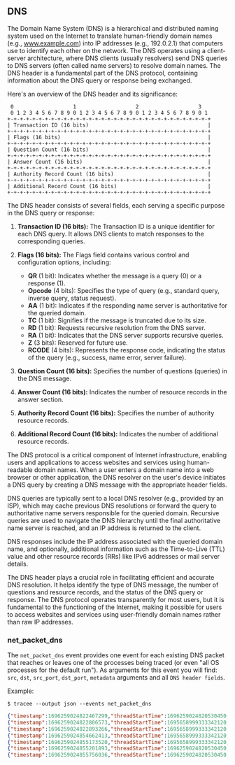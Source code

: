 ## DNS

The Domain Name System (DNS) is a hierarchical and distributed naming system
used on the Internet to translate human-friendly domain names (e.g.,
www.example.com) into IP addresses (e.g., 192.0.2.1) that computers use to
identify each other on the network. The DNS operates using a client-server
architecture, where DNS clients (usually resolvers) send DNS queries to DNS
servers (often called name servers) to resolve domain names. The DNS header is a
fundamental part of the DNS protocol, containing information about the DNS query
or response being exchanged.

Here's an overview of the DNS header and its significance:

```
 0                   1                   2                   3
 0 1 2 3 4 5 6 7 8 9 0 1 2 3 4 5 6 7 8 9 0 1 2 3 4 5 6 7 8 9 0 1
+-+-+-+-+-+-+-+-+-+-+-+-+-+-+-+-+-+-+-+-+-+-+-+-+-+-+-+-+-+-+-+-+
| Transaction ID (16 bits)                                      |
+-+-+-+-+-+-+-+-+-+-+-+-+-+-+-+-+-+-+-+-+-+-+-+-+-+-+-+-+-+-+-+-+
| Flags (16 bits)                                               |
+-+-+-+-+-+-+-+-+-+-+-+-+-+-+-+-+-+-+-+-+-+-+-+-+-+-+-+-+-+-+-+-+
| Question Count (16 bits)                                      |
+-+-+-+-+-+-+-+-+-+-+-+-+-+-+-+-+-+-+-+-+-+-+-+-+-+-+-+-+-+-+-+-+
| Answer Count (16 bits)                                        |
+-+-+-+-+-+-+-+-+-+-+-+-+-+-+-+-+-+-+-+-+-+-+-+-+-+-+-+-+-+-+-+-+
| Authority Record Count (16 bits)                              |
+-+-+-+-+-+-+-+-+-+-+-+-+-+-+-+-+-+-+-+-+-+-+-+-+-+-+-+-+-+-+-+-+
| Additional Record Count (16 bits)                             |
+-+-+-+-+-+-+-+-+-+-+-+-+-+-+-+-+-+-+-+-+-+-+-+-+-+-+-+-+-+-+-+-+
```

The DNS header consists of several fields, each serving a specific purpose in
the DNS query or response:

1. **Transaction ID (16 bits):** The Transaction ID is a unique identifier for each DNS query. It allows DNS clients to match responses to the corresponding queries.

2. **Flags (16 bits):** The Flags field contains various control and configuration options, including:
     - **QR** (1 bit): Indicates whether the message is a query (0) or a response (1).
     - **Opcode** (4 bits): Specifies the type of query (e.g., standard query, inverse query, status request).
     - **AA** (1 bit): Indicates if the responding name server is authoritative for the queried domain.
     - **TC** (1 bit): Signifies if the message is truncated due to its size.
     - **RD** (1 bit): Requests recursive resolution from the DNS server.
     - **RA** (1 bit): Indicates that the DNS server supports recursive queries.
     - **Z** (3 bits): Reserved for future use.
     - **RCODE** (4 bits): Represents the response code, indicating the status of the query (e.g., success, name error, server failure).

3. **Question Count (16 bits):** Specifies the number of questions (queries) in the DNS message.

4. **Answer Count (16 bits):** Indicates the number of resource records in the answer section.

5. **Authority Record Count (16 bits):** Specifies the number of authority resource records.

6. **Additional Record Count (16 bits):** Indicates the number of additional resource records.

The DNS protocol is a critical component of Internet infrastructure, enabling
users and applications to access websites and services using human-readable
domain names. When a user enters a domain name into a web browser or other
application, the DNS resolver on the user's device initiates a DNS query by
creating a DNS message with the appropriate header fields.

DNS queries are typically sent to a local DNS resolver (e.g., provided by an
ISP), which may cache previous DNS resolutions or forward the query to
authoritative name servers responsible for the queried domain. Recursive queries
are used to navigate the DNS hierarchy until the final authoritative name server
is reached, and an IP address is returned to the client.

DNS responses include the IP address associated with the queried domain name,
and optionally, additional information such as the Time-to-Live (TTL) value and
other resource records (RRs) like IPv6 addresses or mail server details.

The DNS header plays a crucial role in facilitating efficient and accurate DNS
resolution. It helps identify the type of DNS message, the number of questions
and resource records, and the status of the DNS query or response. The DNS
protocol operates transparently for most users, but it is fundamental to the
functioning of the Internet, making it possible for users to access websites and
services using user-friendly domain names rather than raw IP addresses.

### net_packet_dns

The `net_packet_dns` event provides one event for each existing DNS packet that
reaches or leaves one of the processes being traced (or even "all OS processes
for the default run"). As arguments for this event you will find: `src`, `dst`,
`src_port`, `dst_port`, `metadata` arguments and all `DNS header fields`.

Example:

```
$ tracee --output json --events net_packet_dns
```

```json
{"timestamp":1696259024822467299,"threadStartTime":1696259024820530450,"processorId":0,"processId":1053474,"cgroupId":5650,"threadId":1053476,"parentProcessId":1037836,"hostProcessId":1053474,"hostThreadId":1053476,"hostParentProcessId":1037836,"userId":1000,"mountNamespace":4026531841,"pidNamespace":4026531836,"processName":"isc-net-0000","executable":{"path":""},"hostName":"rugged","containerId":"","container":{},"kubernetes":{},"eventId":"2006","eventName":"net_packet_dns","matchedPolicies":[""],"argsNum":5,"returnValue":0,"syscall":"sendmmsg","stackAddresses":[0],"contextFlags":{"containerStarted":false,"isCompat":false},"threadEntityId":2326406626,"processEntityId":2231131033,"parentEntityId":2142180145,"args":[{"name":"src","type":"const char*","value":"127.0.0.1"},{"name":"dst","type":"const char*","value":"127.0.0.53"},{"name":"src_port","type":"u16","value":44493},{"name":"dst_port","type":"u16","value":53},{"name":"proto_dns","type":"trace.ProtoDNS","value":{"ID":60318,"QR":0,"opCode":"query","AA":0,"TC":0,"RD":1,"RA":0,"Z":0,"responseCode":"no error","QDCount":1,"ANCount":0,"NSCount":0,"ARCount":0,"questions":[{"name":"www.uol.com.br","type":"A","class":"IN"}],"answers":[],"authorities":[],"additionals":[]}}]}
{"timestamp":1696259024822806573,"threadStartTime":1695658999333342120,"processorId":4,"processId":472,"cgroupId":2626,"threadId":472,"parentProcessId":1,"hostProcessId":472,"hostThreadId":472,"hostParentProcessId":1,"userId":976,"mountNamespace":4026532555,"pidNamespace":4026531836,"processName":"systemd-resolve","executable":{"path":""},"hostName":"rugged","containerId":"","container":{},"kubernetes":{},"eventId":"2006","eventName":"net_packet_dns","matchedPolicies":[""],"argsNum":5,"returnValue":0,"syscall":"write","stackAddresses":[0],"contextFlags":{"containerStarted":false,"isCompat":false},"threadEntityId":131662446,"processEntityId":131662446,"parentEntityId":1975426032,"args":[{"name":"src","type":"const char*","value":"192.168.200.50"},{"name":"dst","type":"const char*","value":"8.8.8.8"},{"name":"src_port","type":"u16","value":47508},{"name":"dst_port","type":"u16","value":53},{"name":"proto_dns","type":"trace.ProtoDNS","value":{"ID":62897,"QR":0,"opCode":"query","AA":0,"TC":0,"RD":1,"RA":0,"Z":0,"responseCode":"no error","QDCount":1,"ANCount":0,"NSCount":0,"ARCount":1,"questions":[{"name":"www.uol.com.br","type":"A","class":"IN"}],"answers":[],"authorities":[],"additionals":[{"name":"","type":"OPT","class":"Unknown","TTL":0,"IP":"","NS":"","CNAME":"","PTR":"","TXTs":null,"SOA":{"MName":"","RName":"","serial":0,"refresh":0,"retry":0,"expire":0,"minimum":0},"SRV":{"priority":0,"weight":0,"port":0,"name":""},"MX":{"preference":0,"name":""},"OPT":[],"URI":{"priority":0,"weight":0,"target":""},"TXT":""}]}}]}
{"timestamp":1696259024822893266,"threadStartTime":1695658999333342120,"processorId":4,"processId":472,"cgroupId":2626,"threadId":472,"parentProcessId":1,"hostProcessId":472,"hostThreadId":472,"hostParentProcessId":1,"userId":976,"mountNamespace":4026532555,"pidNamespace":4026531836,"processName":"systemd-resolve","executable":{"path":""},"hostName":"rugged","containerId":"","container":{},"kubernetes":{},"eventId":"2006","eventName":"net_packet_dns","matchedPolicies":[""],"argsNum":5,"returnValue":0,"syscall":"write","stackAddresses":[0],"contextFlags":{"containerStarted":false,"isCompat":false},"threadEntityId":131662446,"processEntityId":131662446,"parentEntityId":1975426032,"args":[{"name":"src","type":"const char*","value":"192.168.200.50"},{"name":"dst","type":"const char*","value":"1.1.1.1"},{"name":"src_port","type":"u16","value":37385},{"name":"dst_port","type":"u16","value":53},{"name":"proto_dns","type":"trace.ProtoDNS","value":{"ID":35323,"QR":0,"opCode":"query","AA":0,"TC":0,"RD":1,"RA":0,"Z":0,"responseCode":"no error","QDCount":1,"ANCount":0,"NSCount":0,"ARCount":1,"questions":[{"name":"www.uol.com.br","type":"A","class":"IN"}],"answers":[],"authorities":[],"additionals":[{"name":"","type":"OPT","class":"Unknown","TTL":0,"IP":"","NS":"","CNAME":"","PTR":"","TXTs":null,"SOA":{"MName":"","RName":"","serial":0,"refresh":0,"retry":0,"expire":0,"minimum":0},"SRV":{"priority":0,"weight":0,"port":0,"name":""},"MX":{"preference":0,"name":""},"OPT":[],"URI":{"priority":0,"weight":0,"target":""},"TXT":""}]}}]}
{"timestamp":1696259024854662413,"threadStartTime":1695658999333342120,"processorId":6,"processId":472,"cgroupId":2626,"threadId":472,"parentProcessId":1,"hostProcessId":472,"hostThreadId":472,"hostParentProcessId":1,"userId":976,"mountNamespace":4026532555,"pidNamespace":4026531836,"processName":"systemd-resolve","executable":{"path":""},"hostName":"rugged","containerId":"","container":{},"kubernetes":{},"eventId":"2006","eventName":"net_packet_dns","matchedPolicies":[""],"argsNum":5,"returnValue":0,"syscall":"","stackAddresses":[0],"contextFlags":{"containerStarted":false,"isCompat":false},"threadEntityId":131662446,"processEntityId":131662446,"parentEntityId":1975426032,"args":[{"name":"src","type":"const char*","value":"8.8.8.8"},{"name":"dst","type":"const char*","value":"192.168.200.50"},{"name":"src_port","type":"u16","value":53},{"name":"dst_port","type":"u16","value":47508},{"name":"proto_dns","type":"trace.ProtoDNS","value":{"ID":62897,"QR":1,"opCode":"query","AA":0,"TC":0,"RD":1,"RA":1,"Z":0,"responseCode":"no error","QDCount":1,"ANCount":5,"NSCount":0,"ARCount":1,"questions":[{"name":"www.uol.com.br","type":"A","class":"IN"}],"answers":[{"name":"www.uol.com.br","type":"CNAME","class":"IN","TTL":49,"IP":"","NS":"","CNAME":"dftex7xfha8fh.cloudfront.net","PTR":"","TXTs":null,"SOA":{"MName":"","RName":"","serial":0,"refresh":0,"retry":0,"expire":0,"minimum":0},"SRV":{"priority":0,"weight":0,"port":0,"name":""},"MX":{"preference":0,"name":""},"OPT":[],"URI":{"priority":0,"weight":0,"target":""},"TXT":""},{"name":"dftex7xfha8fh.cloudfront.net","type":"A","class":"IN","TTL":60,"IP":"108.139.182.81","NS":"","CNAME":"","PTR":"","TXTs":null,"SOA":{"MName":"","RName":"","serial":0,"refresh":0,"retry":0,"expire":0,"minimum":0},"SRV":{"priority":0,"weight":0,"port":0,"name":""},"MX":{"preference":0,"name":""},"OPT":[],"URI":{"priority":0,"weight":0,"target":""},"TXT":""},{"name":"dftex7xfha8fh.cloudfront.net","type":"A","class":"IN","TTL":60,"IP":"108.139.182.15","NS":"","CNAME":"","PTR":"","TXTs":null,"SOA":{"MName":"","RName":"","serial":0,"refresh":0,"retry":0,"expire":0,"minimum":0},"SRV":{"priority":0,"weight":0,"port":0,"name":""},"MX":{"preference":0,"name":""},"OPT":[],"URI":{"priority":0,"weight":0,"target":""},"TXT":""},{"name":"dftex7xfha8fh.cloudfront.net","type":"A","class":"IN","TTL":60,"IP":"108.139.182.88","NS":"","CNAME":"","PTR":"","TXTs":null,"SOA":{"MName":"","RName":"","serial":0,"refresh":0,"retry":0,"expire":0,"minimum":0},"SRV":{"priority":0,"weight":0,"port":0,"name":""},"MX":{"preference":0,"name":""},"OPT":[],"URI":{"priority":0,"weight":0,"target":""},"TXT":""},{"name":"dftex7xfha8fh.cloudfront.net","type":"A","class":"IN","TTL":60,"IP":"108.139.182.16","NS":"","CNAME":"","PTR":"","TXTs":null,"SOA":{"MName":"","RName":"","serial":0,"refresh":0,"retry":0,"expire":0,"minimum":0},"SRV":{"priority":0,"weight":0,"port":0,"name":""},"MX":{"preference":0,"name":""},"OPT":[],"URI":{"priority":0,"weight":0,"target":""},"TXT":""}],"authorities":[],"additionals":[{"name":"","type":"OPT","class":"Unknown","TTL":0,"IP":"","NS":"","CNAME":"","PTR":"","TXTs":null,"SOA":{"MName":"","RName":"","serial":0,"refresh":0,"retry":0,"expire":0,"minimum":0},"SRV":{"priority":0,"weight":0,"port":0,"name":""},"MX":{"preference":0,"name":""},"OPT":[],"URI":{"priority":0,"weight":0,"target":""},"TXT":""}]}}]}
{"timestamp":1696259024855173520,"threadStartTime":1695658999333342120,"processorId":4,"processId":472,"cgroupId":2626,"threadId":472,"parentProcessId":1,"hostProcessId":472,"hostThreadId":472,"hostParentProcessId":1,"userId":976,"mountNamespace":4026532555,"pidNamespace":4026531836,"processName":"systemd-resolve","executable":{"path":""},"hostName":"rugged","containerId":"","container":{},"kubernetes":{},"eventId":"2006","eventName":"net_packet_dns","matchedPolicies":[""],"argsNum":5,"returnValue":0,"syscall":"sendmsg","stackAddresses":[0],"contextFlags":{"containerStarted":false,"isCompat":false},"threadEntityId":131662446,"processEntityId":131662446,"parentEntityId":1975426032,"args":[{"name":"src","type":"const char*","value":"127.0.0.53"},{"name":"dst","type":"const char*","value":"127.0.0.1"},{"name":"src_port","type":"u16","value":53},{"name":"dst_port","type":"u16","value":44493},{"name":"proto_dns","type":"trace.ProtoDNS","value":{"ID":60318,"QR":1,"opCode":"query","AA":0,"TC":0,"RD":1,"RA":1,"Z":0,"responseCode":"no error","QDCount":1,"ANCount":5,"NSCount":0,"ARCount":0,"questions":[{"name":"www.uol.com.br","type":"A","class":"IN"}],"answers":[{"name":"www.uol.com.br","type":"CNAME","class":"IN","TTL":49,"IP":"","NS":"","CNAME":"dftex7xfha8fh.cloudfront.net","PTR":"","TXTs":null,"SOA":{"MName":"","RName":"","serial":0,"refresh":0,"retry":0,"expire":0,"minimum":0},"SRV":{"priority":0,"weight":0,"port":0,"name":""},"MX":{"preference":0,"name":""},"OPT":[],"URI":{"priority":0,"weight":0,"target":""},"TXT":""},{"name":"dftex7xfha8fh.cloudfront.net","type":"A","class":"IN","TTL":60,"IP":"108.139.182.81","NS":"","CNAME":"","PTR":"","TXTs":null,"SOA":{"MName":"","RName":"","serial":0,"refresh":0,"retry":0,"expire":0,"minimum":0},"SRV":{"priority":0,"weight":0,"port":0,"name":""},"MX":{"preference":0,"name":""},"OPT":[],"URI":{"priority":0,"weight":0,"target":""},"TXT":""},{"name":"dftex7xfha8fh.cloudfront.net","type":"A","class":"IN","TTL":60,"IP":"108.139.182.15","NS":"","CNAME":"","PTR":"","TXTs":null,"SOA":{"MName":"","RName":"","serial":0,"refresh":0,"retry":0,"expire":0,"minimum":0},"SRV":{"priority":0,"weight":0,"port":0,"name":""},"MX":{"preference":0,"name":""},"OPT":[],"URI":{"priority":0,"weight":0,"target":""},"TXT":""},{"name":"dftex7xfha8fh.cloudfront.net","type":"A","class":"IN","TTL":60,"IP":"108.139.182.88","NS":"","CNAME":"","PTR":"","TXTs":null,"SOA":{"MName":"","RName":"","serial":0,"refresh":0,"retry":0,"expire":0,"minimum":0},"SRV":{"priority":0,"weight":0,"port":0,"name":""},"MX":{"preference":0,"name":""},"OPT":[],"URI":{"priority":0,"weight":0,"target":""},"TXT":""},{"name":"dftex7xfha8fh.cloudfront.net","type":"A","class":"IN","TTL":60,"IP":"108.139.182.16","NS":"","CNAME":"","PTR":"","TXTs":null,"SOA":{"MName":"","RName":"","serial":0,"refresh":0,"retry":0,"expire":0,"minimum":0},"SRV":{"priority":0,"weight":0,"port":0,"name":""},"MX":{"preference":0,"name":""},"OPT":[],"URI":{"priority":0,"weight":0,"target":""},"TXT":""}],"authorities":[],"additionals":[]}}]}
{"timestamp":1696259024855201893,"threadStartTime":1696259024820530450,"processorId":4,"processId":1053474,"cgroupId":5650,"threadId":1053476,"parentProcessId":1037836,"hostProcessId":1053474,"hostThreadId":1053476,"hostParentProcessId":1037836,"userId":1000,"mountNamespace":4026531841,"pidNamespace":4026531836,"processName":"isc-net-0000","executable":{"path":""},"hostName":"rugged","containerId":"","container":{},"kubernetes":{},"eventId":"2006","eventName":"net_packet_dns","matchedPolicies":[""],"argsNum":5,"returnValue":0,"syscall":"","stackAddresses":[0],"contextFlags":{"containerStarted":false,"isCompat":false},"threadEntityId":2326406626,"processEntityId":2231131033,"parentEntityId":2142180145,"args":[{"name":"src","type":"const char*","value":"127.0.0.53"},{"name":"dst","type":"const char*","value":"127.0.0.1"},{"name":"src_port","type":"u16","value":53},{"name":"dst_port","type":"u16","value":44493},{"name":"proto_dns","type":"trace.ProtoDNS","value":{"ID":60318,"QR":1,"opCode":"query","AA":0,"TC":0,"RD":1,"RA":1,"Z":0,"responseCode":"no error","QDCount":1,"ANCount":5,"NSCount":0,"ARCount":0,"questions":[{"name":"www.uol.com.br","type":"A","class":"IN"}],"answers":[{"name":"www.uol.com.br","type":"CNAME","class":"IN","TTL":49,"IP":"","NS":"","CNAME":"dftex7xfha8fh.cloudfront.net","PTR":"","TXTs":null,"SOA":{"MName":"","RName":"","serial":0,"refresh":0,"retry":0,"expire":0,"minimum":0},"SRV":{"priority":0,"weight":0,"port":0,"name":""},"MX":{"preference":0,"name":""},"OPT":[],"URI":{"priority":0,"weight":0,"target":""},"TXT":""},{"name":"dftex7xfha8fh.cloudfront.net","type":"A","class":"IN","TTL":60,"IP":"108.139.182.81","NS":"","CNAME":"","PTR":"","TXTs":null,"SOA":{"MName":"","RName":"","serial":0,"refresh":0,"retry":0,"expire":0,"minimum":0},"SRV":{"priority":0,"weight":0,"port":0,"name":""},"MX":{"preference":0,"name":""},"OPT":[],"URI":{"priority":0,"weight":0,"target":""},"TXT":""},{"name":"dftex7xfha8fh.cloudfront.net","type":"A","class":"IN","TTL":60,"IP":"108.139.182.15","NS":"","CNAME":"","PTR":"","TXTs":null,"SOA":{"MName":"","RName":"","serial":0,"refresh":0,"retry":0,"expire":0,"minimum":0},"SRV":{"priority":0,"weight":0,"port":0,"name":""},"MX":{"preference":0,"name":""},"OPT":[],"URI":{"priority":0,"weight":0,"target":""},"TXT":""},{"name":"dftex7xfha8fh.cloudfront.net","type":"A","class":"IN","TTL":60,"IP":"108.139.182.88","NS":"","CNAME":"","PTR":"","TXTs":null,"SOA":{"MName":"","RName":"","serial":0,"refresh":0,"retry":0,"expire":0,"minimum":0},"SRV":{"priority":0,"weight":0,"port":0,"name":""},"MX":{"preference":0,"name":""},"OPT":[],"URI":{"priority":0,"weight":0,"target":""},"TXT":""},{"name":"dftex7xfha8fh.cloudfront.net","type":"A","class":"IN","TTL":60,"IP":"108.139.182.16","NS":"","CNAME":"","PTR":"","TXTs":null,"SOA":{"MName":"","RName":"","serial":0,"refresh":0,"retry":0,"expire":0,"minimum":0},"SRV":{"priority":0,"weight":0,"port":0,"name":""},"MX":{"preference":0,"name":""},"OPT":[],"URI":{"priority":0,"weight":0,"target":""},"TXT":""}],"authorities":[],"additionals":[]}}]}
{"timestamp":1696259024855756036,"threadStartTime":1696259024820530450,"processorId":1,"processId":1053474,"cgroupId":5650,"threadId":1053476,"parentProcessId":1037836,"hostProcessId":1053474,"hostThreadId":1053476,"hostParentProcessId":1037836,"userId":1000,"mountNamespace":4026531841,"pidNamespace":4026531836,"processName":"isc-net-0000","executable":{"path":""},"hostName":"rugged","containerId":"","container":{},"kubernetes":{},"eventId":"2006","eventName":"net_packet_dns","matchedPolicies":[""],"argsNum":5,"returnValue":0,"syscall":"sendmmsg","stackAddresses":[0],"contextFlags":{"containerStarted":false,"isCompat":false},"threadEntityId":2326406626,"processEntityId":2231131033,"parentEntityId":2142180145,"args":[{"name":"src","type":"const char*","value":"127.0.0.1"},{"name":"dst","type":"const char*","value":"127.0.0.53"},{"name":"src_port","type":"u16","value":53879},{"name":"dst_port","type":"u16","value":53},{"name":"proto_dns","type":"trace.ProtoDNS","value":{"ID":41668,"QR":0,"opCode":"query","AA":0,"TC":0,"RD":1,"RA":0,"Z":0,"responseCode":"no error","QDCount":1,"ANCount":0,"NSCount":0,"ARCount":0,"questions":[{"name":"dftex7xfha8fh.cloudfront.net","type":"AAAA","class":"IN"}],"answers":[],"authorities":[],"additionals":[]}}]}
```
